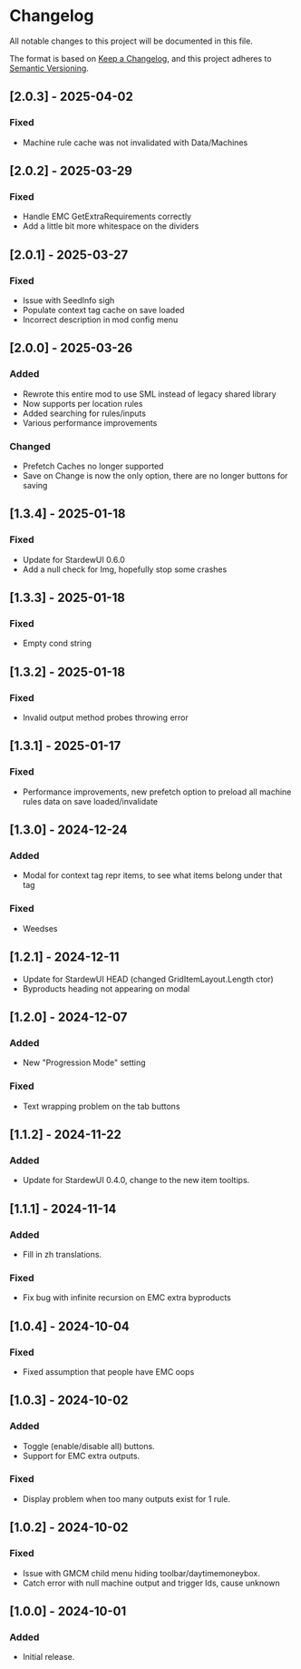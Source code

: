 # Changelog

All notable changes to this project will be documented in this file.

The format is based on [Keep a Changelog](https://keepachangelog.com/en/1.1.0/), and this project adheres to [Semantic Versioning](https://semver.org/spec/v2.0.0.html).

## [2.0.3] - 2025-04-02

### Fixed

- Machine rule cache was not invalidated with Data/Machines

## [2.0.2] - 2025-03-29

### Fixed

- Handle EMC GetExtraRequirements correctly
- Add a little bit more whitespace on the dividers

## [2.0.1] - 2025-03-27

### Fixed

- Issue with SeedInfo sigh
- Populate context tag cache on save loaded
- Incorrect description in mod config menu

## [2.0.0] - 2025-03-26

### Added

- Rewrote this entire mod to use SML instead of legacy shared library
- Now supports per location rules
- Added searching for rules/inputs
- Various performance improvements

### Changed

- Prefetch Caches no longer supported
- Save on Change is now the only option, there are no longer buttons for saving

## [1.3.4] - 2025-01-18

### Fixed

- Update for StardewUI 0.6.0
- Add a null check for Img, hopefully stop some crashes

## [1.3.3] - 2025-01-18

### Fixed

- Empty cond string

## [1.3.2] - 2025-01-18

### Fixed

- Invalid output method probes throwing error

## [1.3.1] - 2025-01-17

### Fixed

- Performance improvements, new prefetch option to preload all machine rules data on save loaded/invalidate

## [1.3.0] - 2024-12-24

### Added

- Modal for context tag repr items, to see what items belong under that tag

### Fixed

- Weedses

## [1.2.1] - 2024-12-11

- Update for StardewUI HEAD (changed GridItemLayout.Length ctor)
- Byproducts heading not appearing on modal

## [1.2.0] - 2024-12-07

### Added

- New "Progression Mode" setting

### Fixed

- Text wrapping problem on the tab buttons

## [1.1.2] - 2024-11-22

### Added

- Update for StardewUI 0.4.0, change to the new item tooltips.

## [1.1.1] - 2024-11-14

### Added

- Fill in zh translations.

### Fixed

- Fix bug with infinite recursion on EMC extra byproducts

## [1.0.4] - 2024-10-04

### Fixed

- Fixed assumption that people have EMC oops

## [1.0.3] - 2024-10-02

### Added

- Toggle (enable/disable all) buttons.
- Support for EMC extra outputs.

### Fixed

- Display problem when too many outputs exist for 1 rule.

## [1.0.2] - 2024-10-02

### Fixed

- Issue with GMCM child menu hiding toolbar/daytimemoneybox.
- Catch error with null machine output and trigger Ids, cause unknown

## [1.0.0] - 2024-10-01

### Added

- Initial release.
